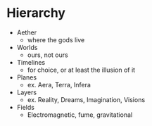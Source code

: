 # Hierarchy
- Aether
    - where the gods live
- Worlds
    - ours, not ours
- Timelines
    - for choice, or at least the illusion of it
- Planes
    - ex. Aera, Terra, Infera
- Layers
    - ex. Reality, Dreams, Imagination, Visions
- Fields
    - Electromagnetic, fume, gravitational